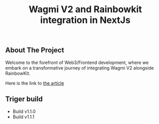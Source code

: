 <div align="center">
    <h1>Wagmi V2 and Rainbowkit integration in NextJs</h1>
</div>

<br />

## About The Project
Welcome to the forefront of Web3/Frontend development, where we embark on a transformative journey of integrating Wagmi V2 alongside RainbowKit.

Here is the link to [the article](https://medium.com/@danmugh/integrating-wagmi-v2-and-rainbowkit-in-nextjs-a-comprehensive-guide-part-1-3fc271879075)

## Triger build
- Build v1.1.0
- Build v1.1.1
